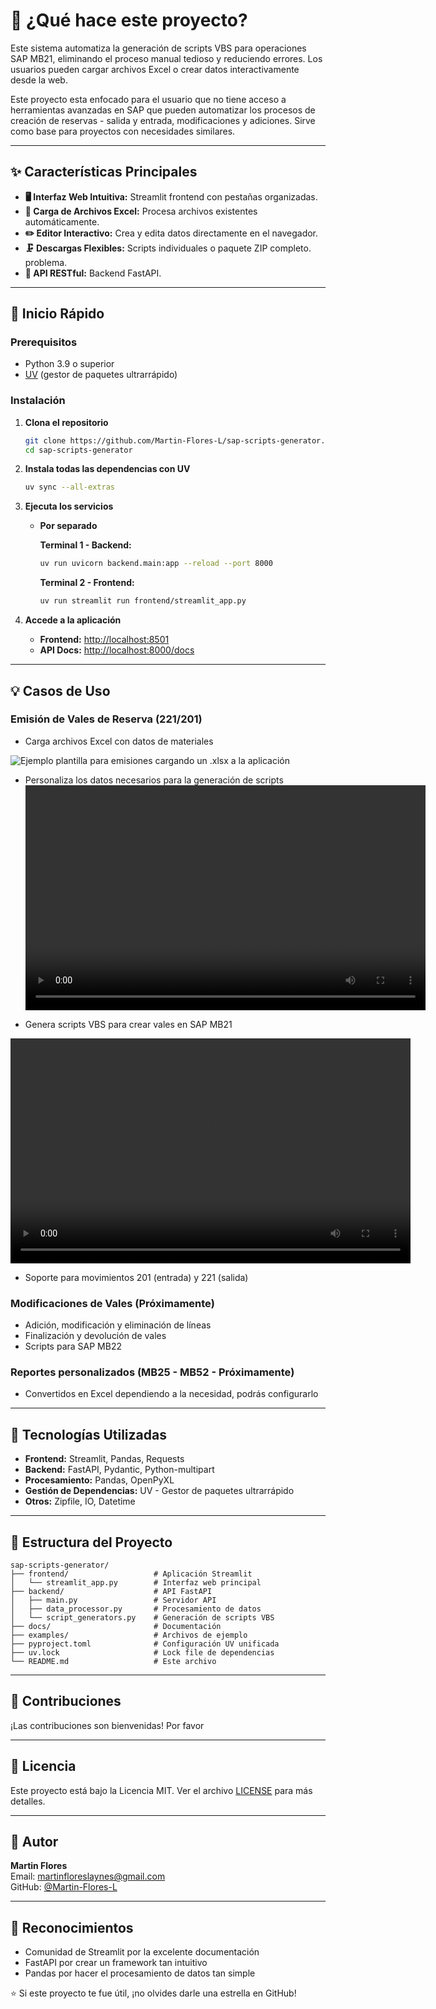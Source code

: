 # 🎯 ¿Qué hace este proyecto?

Este sistema automatiza la generación de scripts VBS para operaciones SAP MB21, eliminando el proceso manual tedioso y reduciendo errores. Los usuarios pueden cargar archivos Excel o crear datos interactivamente desde la web.

Este proyecto esta enfocado para el usuario que no tiene acceso a herramientas avanzadas en SAP que pueden automatizar los procesos de creación de reservas - salida y entrada, modificaciones y adiciones. Sirve como base para proyectos con necesidades similares.


---

## ✨ Características Principales

- **🖥️ Interfaz Web Intuitiva:** Streamlit frontend con pestañas organizadas.
- **📁 Carga de Archivos Excel:** Procesa archivos existentes automáticamente.
- **✏️ Editor Interactivo:** Crea y edita datos directamente en el navegador.
- **🗜️ Descargas Flexibles:** Scripts individuales o paquete ZIP completo.
problema.
- **🔧 API RESTful:** Backend FastAPI.

---

## 🚀 Inicio Rápido

### Prerequisitos

- Python 3.9 o superior
- [UV](https://github.com/astral-sh/uv) (gestor de paquetes ultrarrápido)

### Instalación

1. **Clona el repositorio**

   ```bash
   git clone https://github.com/Martin-Flores-L/sap-scripts-generator.git
   cd sap-scripts-generator
   ```

2. **Instala todas las dependencias con UV**

   ```bash
   uv sync --all-extras
   ```

3. **Ejecuta los servicios**

   - **Por separado**

     **Terminal 1 - Backend:**
     ```bash
     uv run uvicorn backend.main:app --reload --port 8000
     ```

     **Terminal 2 - Frontend:**
     ```bash
     uv run streamlit run frontend/streamlit_app.py
     ```

4. **Accede a la aplicación**

   - **Frontend:** [http://localhost:8501](http://localhost:8501)
   - **API Docs:** [http://localhost:8000/docs](http://localhost:8000/docs)

---

## 💡 Casos de Uso

### Emisión de Vales de Reserva (221/201)
- Carga archivos Excel con datos de materiales

![Ejemplo plantilla para emisiones cargando un .xlsx a la aplicación](readme_images\test_201_221.png.jpg)

- Personaliza los datos necesarios para la generación de scripts
<video src="readme_images/muestreo.mp4" width="640" height="360" controls></video>

- Genera scripts VBS para crear vales en SAP MB21

<video src="readme_images/script_execution.mp4" width="640" height="360" controls></video>

- Soporte para movimientos 201 (entrada) y 221 (salida)



### Modificaciones de Vales (Próximamente)
- Adición, modificación y eliminación de líneas
- Finalización y devolución de vales
- Scripts para SAP MB22

### Reportes personalizados (MB25 - MB52 - Próximamente)
- Convertidos en Excel dependiendo a la necesidad, podrás configurarlo

---

## 🔧 Tecnologías Utilizadas

- **Frontend:** Streamlit, Pandas, Requests
- **Backend:** FastAPI, Pydantic, Python-multipart
- **Procesamiento:** Pandas, OpenPyXL
- **Gestión de Dependencias:** UV - Gestor de paquetes ultrarrápido
- **Otros:** Zipfile, IO, Datetime

---

## 📁 Estructura del Proyecto

```
sap-scripts-generator/
├── frontend/                   # Aplicación Streamlit
│   └── streamlit_app.py        # Interfaz web principal
├── backend/                    # API FastAPI  
│   ├── main.py                 # Servidor API
│   ├── data_processor.py       # Procesamiento de datos
│   └── script_generators.py    # Generación de scripts VBS
├── docs/                       # Documentación
├── examples/                   # Archivos de ejemplo
├── pyproject.toml              # Configuración UV unificada
├── uv.lock                     # Lock file de dependencias
└── README.md                   # Este archivo
```

---

## 🤝 Contribuciones

¡Las contribuciones son bienvenidas! Por favor

---

## 📝 Licencia

Este proyecto está bajo la Licencia MIT. Ver el archivo [LICENSE](LICENSE) para más detalles.

---

## 👤 Autor

**Martin Flores**  
Email: martinfloreslaynes@gmail.com  
GitHub: [@Martin-Flores-L](https://github.com/Martin-Flores-L)

---

## 🙏 Reconocimientos

- Comunidad de Streamlit por la excelente documentación
- FastAPI por crear un framework tan intuitivo
- Pandas por hacer el procesamiento de datos tan simple

⭐ Si este proyecto te fue útil, ¡no olvides darle una estrella en GitHub!
